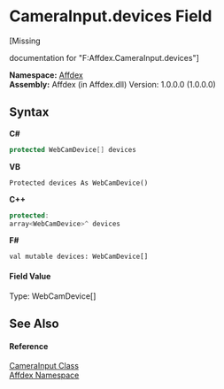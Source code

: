 # CameraInput.devices Field
 

\[Missing <summary> documentation for "F:Affdex.CameraInput.devices"\]

**Namespace:**&nbsp;<a href="b8038333-b12e-8ea1-a2ce-74c8d611fa89">Affdex</a><br />**Assembly:**&nbsp;Affdex (in Affdex.dll) Version: 1.0.0.0 (1.0.0.0)

## Syntax

**C#**<br />
``` C#
protected WebCamDevice[] devices
```

**VB**<br />
``` VB
Protected devices As WebCamDevice()
```

**C++**<br />
``` C++
protected:
array<WebCamDevice>^ devices
```

**F#**<br />
``` F#
val mutable devices: WebCamDevice[]
```


#### Field Value
Type: WebCamDevice[]

## See Also


#### Reference
<a href="5a5279cd-f2cc-c73f-8243-a6319229c662">CameraInput Class</a><br /><a href="b8038333-b12e-8ea1-a2ce-74c8d611fa89">Affdex Namespace</a><br />